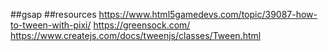 ##gsap
##resources
https://www.html5gamedevs.com/topic/39087-how-to-tween-with-pixi/
https://greensock.com/
https://www.createjs.com/docs/tweenjs/classes/Tween.html